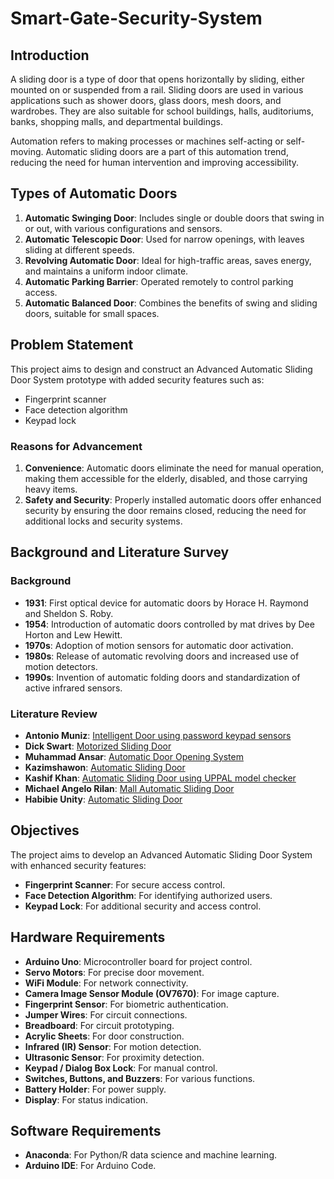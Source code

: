 # Smart-Gate-Security-System

## Introduction

A sliding door is a type of door that opens horizontally by sliding, either mounted on or suspended from a rail. Sliding doors are used in various applications such as shower doors, glass doors, mesh doors, and wardrobes. They are also suitable for school buildings, halls, auditoriums, banks, shopping malls, and departmental buildings.

Automation refers to making processes or machines self-acting or self-moving. Automatic sliding doors are a part of this automation trend, reducing the need for human intervention and improving accessibility.

## Types of Automatic Doors

1. **Automatic Swinging Door**: Includes single or double doors that swing in or out, with various configurations and sensors.
2. **Automatic Telescopic Door**: Used for narrow openings, with leaves sliding at different speeds.
3. **Revolving Automatic Door**: Ideal for high-traffic areas, saves energy, and maintains a uniform indoor climate.
4. **Automatic Parking Barrier**: Operated remotely to control parking access.
5. **Automatic Balanced Door**: Combines the benefits of swing and sliding doors, suitable for small spaces.

## Problem Statement

This project aims to design and construct an Advanced Automatic Sliding Door System prototype with added security features such as:
- Fingerprint scanner
- Face detection algorithm
- Keypad lock

### Reasons for Advancement

1. **Convenience**: Automatic doors eliminate the need for manual operation, making them accessible for the elderly, disabled, and those carrying heavy items.
2. **Safety and Security**: Properly installed automatic doors offer enhanced security by ensuring the door remains closed, reducing the need for additional locks and security systems.

## Background and Literature Survey

### Background

- **1931**: First optical device for automatic doors by Horace H. Raymond and Sheldon S. Roby.
- **1954**: Introduction of automatic doors controlled by mat drives by Dee Horton and Lew Hewitt.
- **1970s**: Adoption of motion sensors for automatic door activation.
- **1980s**: Release of automatic revolving doors and increased use of motion detectors.
- **1990s**: Invention of automatic folding doors and standardization of active infrared sensors.

### Literature Review

- **Antonio Muniz**: [Intelligent Door using password keypad sensors](https://github.com/antunioo/arduino-intelligent-lock-system)
- **Dick Swart**: [Motorized Sliding Door](https://github.com/DickSwart/motorized-sliding-door)
- **Muhammad Ansar**: [Automatic Door Opening System](https://create.arduino.cc/projecthub/embeddedlab786/automatic-door-opening-system-d9ea30)
- **Kazimshawon**: [Automatic Sliding Door](https://github.com/kazimshawon/Automatic-Double-Sliding-Door)
- **Kashif Khan**: [Automatic Sliding Door using UPPAL model checker](https://github.com/kashifkhattak/Auto_Sliding_Doors_System)
- **Michael Angelo Rilan**: [Mall Automatic Sliding Door](https://github.com/michaelrilan/mall_automatic_sliding_door)
- **Habibie Unity**: [Automatic Sliding Door](https://github.com/habibieamrullah/UnityAutomaticSlidingDoor)

## Objectives

The project aims to develop an Advanced Automatic Sliding Door System with enhanced security features:
- **Fingerprint Scanner**: For secure access control.
- **Face Detection Algorithm**: For identifying authorized users.
- **Keypad Lock**: For additional security and access control.

## Hardware Requirements

- **Arduino Uno**: Microcontroller board for project control.
- **Servo Motors**: For precise door movement.
- **WiFi Module**: For network connectivity.
- **Camera Image Sensor Module (OV7670)**: For image capture.
- **Fingerprint Sensor**: For biometric authentication.
- **Jumper Wires**: For circuit connections.
- **Breadboard**: For circuit prototyping.
- **Acrylic Sheets**: For door construction.
- **Infrared (IR) Sensor**: For motion detection.
- **Ultrasonic Sensor**: For proximity detection.
- **Keypad / Dialog Box Lock**: For manual control.
- **Switches, Buttons, and Buzzers**: For various functions.
- **Battery Holder**: For power supply.
- **Display**: For status indication.

## Software Requirements

- **Anaconda**: For Python/R data science and machine learning.
- **Arduino IDE**: For Arduino Code.
